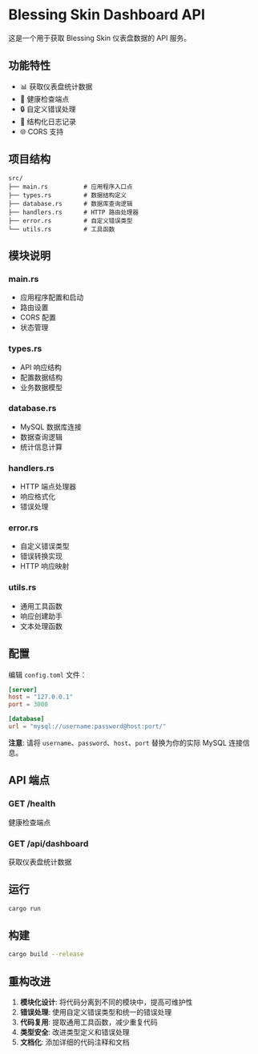 # Blessing Skin Dashboard API

这是一个用于获取 Blessing Skin 仪表盘数据的 API 服务。

## 功能特性

- 📊 获取仪表盘统计数据
- 🏥 健康检查端点
- 🔒 自定义错误处理
- 📝 结构化日志记录
- 🌐 CORS 支持

## 项目结构

```
src/
├── main.rs          # 应用程序入口点
├── types.rs         # 数据结构定义
├── database.rs      # 数据库查询逻辑
├── handlers.rs      # HTTP 路由处理器
├── error.rs         # 自定义错误类型
└── utils.rs         # 工具函数
```

## 模块说明

### main.rs
- 应用程序配置和启动
- 路由设置
- CORS 配置
- 状态管理

### types.rs
- API 响应结构
- 配置数据结构
- 业务数据模型

### database.rs
- MySQL 数据库连接
- 数据查询逻辑
- 统计信息计算

### handlers.rs
- HTTP 端点处理器
- 响应格式化
- 错误处理

### error.rs
- 自定义错误类型
- 错误转换实现
- HTTP 响应映射

### utils.rs
- 通用工具函数
- 响应创建助手
- 文本处理函数

## 配置

编辑 `config.toml` 文件：

```toml
[server]
host = "127.0.0.1"
port = 3000

[database]
url = "mysql://username:password@host:port/"
```

**注意**: 请将 `username`、`password`、`host`、`port` 替换为你的实际 MySQL 连接信息。

## API 端点

### GET /health
健康检查端点

### GET /api/dashboard
获取仪表盘统计数据

## 运行

```bash
cargo run
```

## 构建

```bash
cargo build --release
```

## 重构改进

1. **模块化设计**: 将代码分离到不同的模块中，提高可维护性
2. **错误处理**: 使用自定义错误类型和统一的错误处理
3. **代码复用**: 提取通用工具函数，减少重复代码
4. **类型安全**: 改进类型定义和错误处理
5. **文档化**: 添加详细的代码注释和文档 